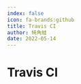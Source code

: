 ```yaml
---
index: false
icon: fa-brands:github
title: Travis CI
author: 犄角蛙
date: 2022-05-14
---
```


# Travis CI